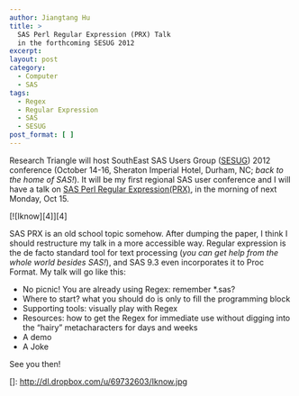 ```yaml
---
author: Jiangtang Hu
title: >
  SAS Perl Regular Expression (PRX) Talk
  in the forthcoming SESUG 2012
excerpt:
layout: post
category:
  - Computer
  - SAS
tags:
  - Regex
  - Regular Expression
  - SAS
  - SESUG
post_format: [ ]
---
```

Research Triangle will host SouthEast SAS Users Group ([SESUG][1]) 2012 conference (October 14-16, Sheraton Imperial Hotel, Durham, NC; *back to the home of SAS!*). It will be my first regional SAS user conference and I will have a talk on [SAS Perl Regular Expression(PRX)][2], in the morning of next Monday, Oct 15.

[![Iknow][4]][4]

SAS PRX is an old school topic somehow. After dumping the paper, I think I should restructure my talk in a more accessible way. Regular expression is the de facto standard tool for text processing (*you can get help from the whole world besides SAS!*), and SAS 9.3 even incorporates it to Proc Format. My talk will go like this:

*   No picnic! You are already using Regex: remember *.sas? 
*   Where to start? what you should do is only to fill the programming block 
*   Supporting tools: visually play with Regex 
*   Resources: how to get the Regex for immediate use without digging into the “hairy” metacharacters for days and weeks 
*   A demo 
*   A Joke 

See you then!

 [1]: http://www.sesug.org/
 [2]: http://www.sesug.org/SESUG2012/abstract.html#BB-04
 []: http://dl.dropbox.com/u/69732603/Iknow.jpg